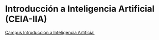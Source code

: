 # Introducción a Inteligencia Artificial (CEIA-IIA)

[Campus Introducción a Inteligencia Artificial ](https://campusposgrado.fi.uba.ar/course/view.php?id=253)

